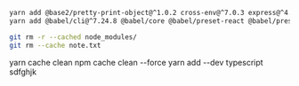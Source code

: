 ```sh
yarn add @base2/pretty-print-object@^1.0.2 cross-env@^7.0.3 express@^4.19.2 tslib@^2.6.3
yarn add @babel/cli@^7.24.8 @babel/core @babel/preset-react @babel/preset-env@^7.25.3 @babel/preset-typescript@^7.24.7 --dev
```
```sh
git rm -r --cached node_modules/
git rm --cache note.txt
```

yarn cache clean
npm cache clean --force
yarn add --dev typescript
sdfghjk
